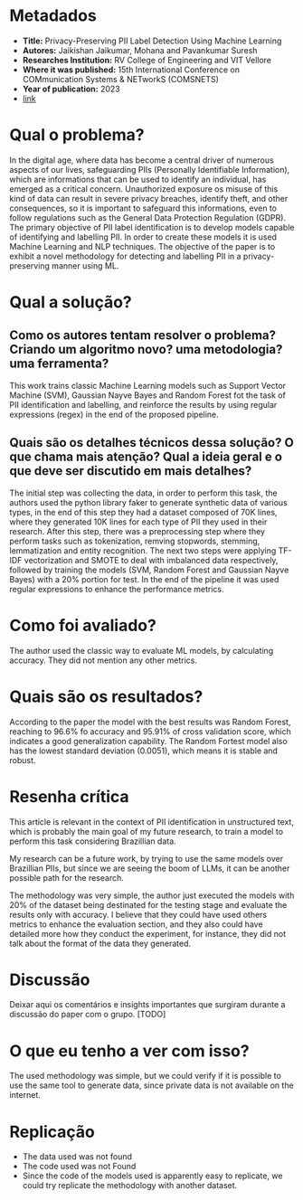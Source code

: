 # Metadados

- **Title:** Privacy-Preserving PII Label Detection Using Machine Learning
- **Autores:** Jaikishan Jaikumar, Mohana and Pavankumar Suresh
- **Researches Institution:** RV College of Engineering and VIT Vellore
- **Where it was published:** 15th International Conference on COMmunication Systems & NETworkS (COMSNETS)
- **Year of publication:** 2023
- [link](https://ieeexplore.ieee.org/document/10041388)

# Qual o problema?

In the digital age, where data has become a central driver of numerous aspects of our lives, safeguarding PIIs (Personally Identifiable Information), which are informations that can be used to identify an individual, has emerged as a critical concern. Unauthorized exposure os misuse of this kind of data can result in severe privacy breaches, identify theft, and other consequences, so it is important to safeguard this informations, even to follow regulations such as the General Data Protection Regulation (GDPR). The primary objective of PII label identification is to develop models capable of identifying and labelling PII. In order to create these models it is used Machine Learning and NLP techniques. The objective of the paper is to exhibit a novel methodology for detecting and labelling PII in a privacy-preserving manner using ML.

# Qual a solução?

## Como os autores tentam resolver o problema? Criando um algoritmo novo? uma metodologia? uma ferramenta?

This work trains classic Machine Learning models such as Support Vector Machine (SVM), Gaussian Nayve Bayes and Random Forest fot the task of PII identification and labelling, and reinforce the results by using regular expressions (regex) in the end of the proposed pipeline.

## Quais são os detalhes técnicos dessa solução? O que chama mais atenção? Qual a ideia geral e o que deve ser discutido em mais detalhes?

The initial step was collecting the data, in order to perform this task, the authors used the python library faker to generate synthetic data of various types, in the end of this step they had a dataset composed of 70K lines, where they generated 10K lines for each type of PII they used in their research. After this step, there was a preprocessing step where they perform tasks such as tokenization, remving stopwords, stemming, lemmatization and entity recognition. The next two steps were applying TF-IDF vectorization and SMOTE to deal with imbalanced data respectively, followed by training the models (SVM, Random Forest and Gaussian Nayve Bayes) with a 20% portion for test. In the end of the pipeline it was used regular expressions to enhance the performance metrics.

# Como foi avaliado?

The author used the classic way to evaluate ML models, by calculating accuracy. They did not mention any other metrics.

# Quais são os resultados?

According to the paper the model with the best results was Random Forest, reaching to 96.6% fo accuracy and 95.91% of cross validation score, which indicates a good generalization capability. The Random Fortest model also has the lowest standard deviation (0.0051), which means it is stable and robust.

# Resenha crítica

This article is relevant in the context of PII identification in unstructured text, which is probably the main goal of my future research, to train a model to perform this task considering Brazillian data.

My research can be a future work, by trying to use the same models over Brazillian PIIs, but since we are seeing the boom of LLMs, it can be another possible path for the research.

The methodology was very simple, the author just executed the models with 20% of the dataset being destinated for the testing stage and evaluate the results only with accuracy. I believe that they could have used others metrics to enhance the evaluation section, and they also could have detailed more how they conduct the experiment, for instance, they did not talk about the format of the data they generated.

# Discussão

Deixar aqui os comentários e insights importantes que surgiram durante a discussão do paper com o grupo. [TODO]

# O que eu tenho a ver com isso?

The used methodology was simple, but we could verify if it is possible to use the same tool to generate data, since private data is not available on the internet.

# Replicação

- The data used was not found
- The code used was not Found
- Since the code of the models used is apparently easy to replicate, we could try replicate the methodology with another dataset.
